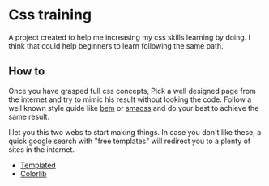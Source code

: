 # Css training

A project created to help me increasing my css skills learning by doing. I think that could help beginners to learn following the same path.

## How to

Once you have grasped full css concepts, Pick a well designed page from the internet and try to mimic his result without looking the code. Follow a well known style guide like [bem](https://en.bem.info/methodology/quick-start/) or [smacss](http://smacss.com/) and do your best to achieve the same result.

I let you this two webs to start making things. In case you don't like these, a quick google search with "free templates" will redirect you to a plenty of sites in the internet.

- [Templated](https://templated.co/)
- [Colorlib](https://colorlib.com/wp/free-html-website-templates/)
